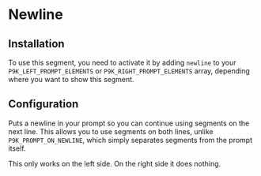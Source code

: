 # Newline

## Installation

To use this segment, you need to activate it by adding `newline` to your
`P9K_LEFT_PROMPT_ELEMENTS` or `P9K_RIGHT_PROMPT_ELEMENTS` array, depending
where you want to show this segment.

## Configuration

Puts a newline in your prompt so you can continue using segments on the next
line. This allows you to use segments on both lines, unlike
`P9K_PROMPT_ON_NEWLINE`, which simply separates segments from the
prompt itself.

This only works on the left side.  On the right side it does nothing.
